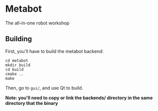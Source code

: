# Metabot

The all-in-one robot workshop

## Building

First, you'll have to build the metabot backend:

```
cd metabot
mkdir build
cd build
cmake ..
make
```

Then, go to `gui/`, and use Qt to build.

**Note: you'll need to copy or link the backends/ directory in the same
directory that the binary**
